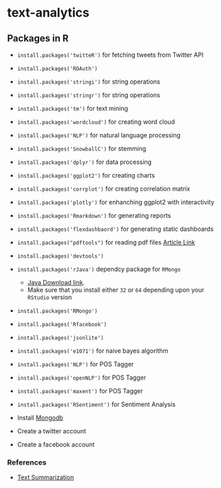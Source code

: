 # text-analytics


## Packages in R
- `install.packages('twitteR')` for fetching tweets from Twitter API
- `install.packages('ROAuth')`
- `install.packages('stringi')` for string operations
- `install.packages('stringr')` for string operations
- `install.packages('tm')` for text mining
- `install.packages('wordcloud')`  for creating word cloud
- `install.packages('NLP')` for natural language processing
- `install.packages('SnowballC')` for stemming
- `install.packages('dplyr')` for data processing
- `install.packages('ggplot2')` for creating charts
- `install.packages('corrplot')` for creating correlation matrix
- `install.packages('plotly')` for enhanching ggplot2 with interactivity
- `install.packages('Rmarkdown')` for generating reports
- `install.packages('flexdashbaord')` for generating static dashboards
- `install.packages("pdftools")` for reading pdf files [Article Link](https://ropensci.org/blog/2016/03/01/pdftools-and-jeroen)
- `install.packages('devtools')`
- `install.packages('rJava')` dependcy package for `RMongo`
    - [Java Download link](https://www.java.com/en/download/manual.jsp).
    - Make sure that you install either `32` or `64` depending upon your `RStudio` version 
- `install.packages('RMongo')`
- `install.packages('Rfacebook')`
- `install.packages('jsonlite')`
- `install.packages('e1071')` for naive bayes algorithm
- `install.packages('NLP')` for POS Tagger
- `install.packages('openNLP')` for POS Tagger
- `install.packages('maxent')` for POS Tagger
- `install.packages('RSentiment')` for Sentiment Analysis

- Install [Mongodb](https://www.mongodb.com/download-center#community)
- Create a twitter account
- Create a facebook account


### References
- [Text Summarization](https://www.cs.cmu.edu/afs/cs/project/jair/pub/volume22/erkan04a-html/erkan04a.html)
